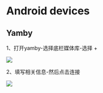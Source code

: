 # Android devices

## Yamby

1、打开yamby-选择底栏媒体库-选择 +

![](https://cdn.jsdmirror.com/gh/BsBlog/Levilde-Luminia-Wiki-dist@images/Use-and-Play/Android/C9D9C719-B517-4706-916B-EDA990F568A0.jpeg)

2、填写相关信息-然后点击连接

![](https://cdn.jsdmirror.com/gh/BsBlog/Levilde-Luminia-Wiki-dist@images/Use-and-Play/Android/57086B3D-15B8-4D67-AF85-5D8148DA6E22.jpeg)